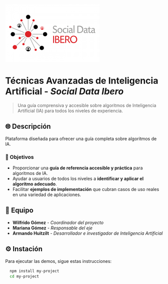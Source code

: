 
![Social Data Ibero Logo](/assets/images/social_data_logo_.jpg) 


# **Técnicas Avanzadas de Inteligencia Artificial** - *Social Data Ibero*


> Una guía comprensiva y accesible sobre algoritmos de Inteligencia Artificial (IA) para todos los niveles de experiencia.

## 🌐 Descripción

Plataforma diseñada para ofrecer una guía completa sobre algoritmos de IA. 

### 🎯 Objetivos

- Proporcionar una **guía de referencia accesible y práctica** para algoritmos de IA.
- Ayudar a usuarios de todos los niveles a **identificar y aplicar el algoritmo adecuado**.
- Facilitar **ejemplos de implementación** que cubran casos de uso reales en una variedad de aplicaciones.

## 👥 Equipo 

- **Wilfrido Gómez** - *Coordinador del proyecto*
- **Mariana Gómez** - *Responsable del eje*
- **Armando Huitzilt** - *Desarrollador e investigador de Inteligencia Artificial*


## ⚙️ Instación

Para ejecutar las demos, sigue estas instrucciones:

```bash
  npm install my-project
  cd my-project
```



